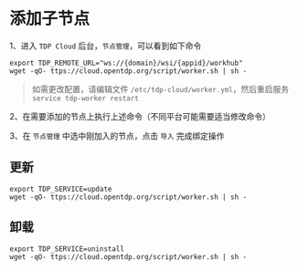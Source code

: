 # 添加子节点

1、进入 `TDP Cloud` 后台，`节点管理`，可以看到如下命令

```shell
export TDP_REMOTE_URL="ws://{domain}/wsi/{appid}/workhub"
wget -qO- ttps://cloud.opentdp.org/script/worker.sh | sh -
```

> 如需更改配置，请编辑文件 `/etc/tdp-cloud/worker.yml`，然后重启服务 `service tdp-worker restart`

2、在需要添加的节点上执行上述命令（不同平台可能需要适当修改命令）

3、在 `节点管理` 中选中刚加入的节点，点击 `导入` 完成绑定操作

## 更新

```shell
export TDP_SERVICE=update
wget -qO- ttps://cloud.opentdp.org/script/worker.sh | sh -
```

## 卸载

```shell
export TDP_SERVICE=uninstall
wget -qO- ttps://cloud.opentdp.org/script/worker.sh | sh -
```
